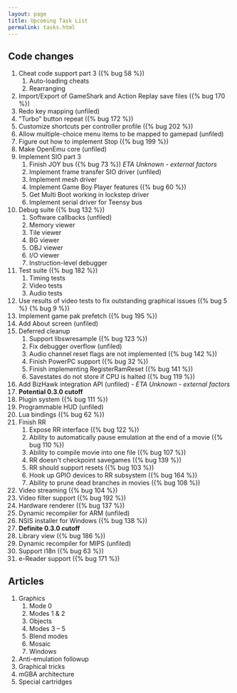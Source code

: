 ```yaml
---
layout: page
title: Upcoming Task List
permalink: tasks.html
---
```

Code changes
------------

1. Cheat code support part 3 ({% bug 58 %})
    1. Auto-loading cheats
    1. Rearranging
1. Import/Export of GameShark and Action Replay save files ({% bug 170 %})
1. Redo key mapping (unfiled)
1. "Turbo" button repeat ({% bug 172 %})
1. Customize shortcuts per controller profile ({% bug 202 %})
1. Allow multiple-choice menu items to be mapped to gamepad (unfiled)
1. Figure out how to implement Stop ({% bug 199 %})
1. Make OpenEmu core (unfiled)
1. Implement SIO part 3
    1. Finish JOY bus ({% bug 73 %}) *ETA Unknown - external factors*
    1. Implement frame transfer SIO driver (unfiled)
    1. Implement mesh driver
    1. Implement Game Boy Player features ({% bug 60 %})
    1. Get Multi Boot working in lockstep driver
    1. Implement serial driver for Teensy bus
1. Debug suite ({% bug 132 %})
    1. Software callbacks (unfiled)
    1. Memory viewer
    1. Tile viewer
    1. BG viewer
    1. OBJ viewer
    1. I/O viewer
    1. Instruction-level debugger
1. Test suite ({% bug 182 %})
    1. Timing tests
    1. Video tests
    1. Audio tests
1. Use results of video tests to fix outstanding graphical issues ({% bug 5 %} {% bug 9 %})
1. Implement game pak prefetch ({% bug 195 %})
1. Add About screen (unfiled)
1. Deferred cleanup
    1. Support libswresample ({% bug 123 %})
    1. Fix debugger overflow (unfiled)
    1. Audio channel reset flags are not implemented ({% bug 142 %})
    1. Finish PowerPC support ({% bug 32 %})
    1. Finish implementing RegisterRamReset ({% bug 141 %})
    1. Savestates do not store if CPU is halted ({% bug 119 %})
1. Add BizHawk integration API (unfiled) - *ETA Unknown - external factors*
1. **Potential 0.3.0 cutoff**
1. Plugin system ({% bug 111 %})
1. Programmable HUD (unfiled)
1. Lua bindings ({% bug 62 %})
1. Finish RR
    1. Expose RR interface ({% bug 122 %})
    1. Ability to automatically pause emulation at the end of a movie ({% bug 110 %})
    1. Ability to compile movie into one file ({% bug 107 %})
    1. RR doesn't checkpoint savegames ({% bug 139 %})
    1. RR should support resets ({% bug 103 %})
    1. Hook up GPIO devices to RR subsystem ({% bug 164 %})
    1. Ability to prune dead branches in movies ({% bug 108 %})
1. Video streaming ({% bug 104 %})
1. Video filter support ({% bug 192 %})
1. Hardware renderer ({% bug 137 %})
1. Dynamic recompiler for ARM (unfiled)
1. NSIS installer for Windows ({% bug 138 %})
1. **Definite 0.3.0 cutoff**
1. Library view ({% bug 186 %})
1. Dynamic recompiler for MIPS (unfiled)
1. Support i18n ({% bug 63 %})
1. e-Reader support ({% bug 171 %})

Articles
--------

1. Graphics
    1. Mode 0
    1. Modes 1 &amp; 2
    1. Objects
    1. Modes 3 &ndash; 5
    1. Blend modes
    1. Mosaic
    1. Windows
1. Anti-emulation followup
1. Graphical tricks
1. mGBA architecture
1. Special cartridges
